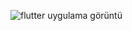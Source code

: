 

![flutter uygulama görüntü ]([link-buraya-gelecek](https://github.com/emircopur/crypto_trading_bot/blob/main/flutter.jpg?raw=true))








